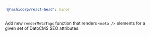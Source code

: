 ```yaml
---
'@hashicorp/react-head': minor
---
```


Add new `renderMetaTags` function that renders `<meta />` elements for a given set of DatoCMS SEO attributes.
